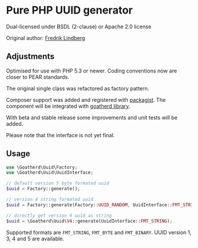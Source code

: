 Pure PHP UUID generator
=======================

Dual-licensed under BSDL (2-clause) or Apache 2.0 license 

Original author: [Fredrik Lindberg](https://github.com/fredriklindberg)

Adjustments
-----------

Optimised for use with PHP 5.3 or newer.
Coding conventions now are closer to PEAR standards.

The original single class was refactored as factory pattern.

Composer support was added and registered with [packagist](https://packagist.org/).
The component will be integrated with [goatherd library](https://github.com/goatherd/Goatherd-library).

With beta and stable release some improvements and unit tests will be added.

Please note that the interface is not yet final.

Usage
-----

```php
use \Goatherd\Uuid\Factory;
use \Goatherd\Uuid\UuidInterface;

// default version 5 byte formated uuid
$uuid = Factory::generate();

// version 4 string formated uuid
$uuid = Factory::generate(Factory::UUID_RANDOM, UuidInterface::FMT_STRING);

// directly get version 4 uuid as string
$uuid = \Goatherd\Uuid\V4::generate(UuidInterface::FMT_STRING);
```

Supported formats are `FMT_STRING`, `FMT_BYTE` and `FMT_BINARY`.
UUID version 1, 3, 4 and 5 are available.